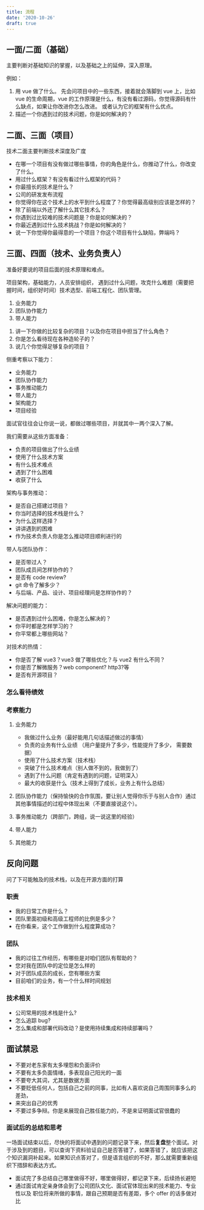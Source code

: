 ```yaml
---
title: 流程
date: '2020-10-26'
draft: true
---
```


## 一面/二面（基础）

主要判断对基础知识的掌握，以及基础之上的延伸，深入原理。

例如：

1. 用 vue 做了什么。 先会问项目中的一些东西，接着就会落脚到 vue 上，比如 vue 的生命周期，vue 的工作原理是什么，有没有看过源码，你觉得源码有什么缺点，如果让你改进你怎么改进。 或者认为它的框架有什么优点。
2. 描述一个你遇到过的技术问题，你是如何解决的？

## 二面、三面（项目）

技术二面主要判断技术深度及广度

- 在哪一个项目有没有做过哪些事情，你的角色是什么，你推动了什么，你改变了什么。
- 用过什么框架？有没有看过什么框架的代码？
- 你最擅长的技术是什么？
- 公司的研发发布流程
- 你觉得你在这个技术上的水平到什么程度了？你觉得最高级别应该是怎样的？
- 除了前端以外还了解什么其它技术么？
- 你遇到过比较难的技术问题是？你是如何解决的？
- 你最近遇到过什么技术挑战？你是如何解决的？
- 说一下你觉得你最得意的一个项目？你这个项目有什么缺陷，弊端吗？

## 三面、四面（技术、业务负责人）

准备好要说的项目后面的技术原理和难点。

项目架构，基础能力，人员安排组织， 遇到过什么问题，攻克什么难题（需要把握时间，组织好时间）技术选型、前端工程化、团队管理。

1. 业务能力
2. 团队协作能力
3. 带人能力

1) 讲一下你做的比较复杂的项目？以及你在项目中担当了什么角色？
2) 你是怎么看待现在各种造轮子的？
3) 说几个你觉得足够复杂的项目？

侧重考察以下能力：

- 业务能力
- 团队协作能力
- 事务推动能力
- 带人能力
- 架构能力
- 项目经验

面试官往往会让你说一说，都做过哪些项目，并就其中一两个深入了解。

我们需要从这些方面准备：

- 负责的项目做出了什么业绩
- 使用了什么技术方案
- 有什么技术难点
- 遇到了什么困难
- 收获了什么

架构与事务推动：

- 是否自己搭建过项目？
- 你当时选择的技术栈是什么？
- 为什么这样选择？
- 讲讲遇到的困难
- 作为技术负责人你是怎么推动项目顺利进行的

带人与团队协作：

- 是否带过人？
- 团队成员间怎样协作的？
- 是否有 code review?
- git 命令了解多少？
- 与后端、产品、设计、项目经理间是怎样协作的？

解决问题的能力：

- 是否遇到过什么困难，你是怎么解决的？
- 你平时都是怎样学习的？
- 你平常都上哪些网站？

对技术的热情：

- 你是否了解 vue3？vue3 做了哪些优化？与 vue2 有什么不同？
- 你是否了解微服务？web component? http3?等
- 是否有开源项目？

### 怎么看待绩效

### 考察能力

1. 业务能力

   - 我做过什么业务（最好能用几句话描述做过的事情）
   - 负责的业务有什么业绩 （用户量提升了多少，性能提升了多少， 需要数据）
   - 使用了什么技术方案（技术栈）
   - 突破了什么技术难点（别人做不到的，我做到了）
   - 遇到了什么问题（肯定有遇到的问题，证明深入）
   - 最大的收获是什么（技术上得到了成长，业务上有什么总结）

2. 团队协作能力（保持愉快的合作氛围，要让别人觉得你乐于与别人合作）通过其他事情描述的过程中体现出来（不要直接说这个）。
3. 事务推动能力（跨部门，跨组，说一说这里的经验）
4. 带人能力
5. 其他能力

## 反向问题

问了下可能触及的技术栈，以及在开源方面的打算

### 职责

- 我的日常工作是什么？
- 团队里面初级和高级工程师的比例是多少？
- 在你看来，这个工作做到什么程度算成功？

### 团队

- 我的过往工作经历，有哪些是对咱们团队有帮助的？
- 您对我在团队中的定位是怎么样的
- 对于团队成员的成长，您有哪些方案
- 目前咱们的业务，有一个什么样时间规划

### 技术相关

- 公司常用的技术栈是什么?
- 怎么追踪 bug?
- 怎么集成和部署代码改动？是使用持续集成和持续部署吗？

## 面试禁忌

- 不要对老东家有太多埋怨和负面评价
- 不要有太多负面情绪，多表现自己阳光的一面
- 不要夸大其词，尤其是数据方面
- 不要贬低任何人，包括自己之前的同事，比如有人喜欢说自己周围同事多么的差劲，
- 来突出自己的优秀
- 不要过多争辩。你是来展现自己胜任能力的，不是来证明面试官很蠢的

### 面试后的总结和思考

一场面试结束以后，尽快的将面试中遇到的问题记录下来，然后**复盘**整个面试。对于涉及到的题目，可以查询下资料验证自己是否答错了，如果答错了，就应该把这个知识漏洞补起来。如果知识点答对了，但是语言组织的不好，那么就需要重新组织下措辞和表达方式。

- 面试完了多总结自己哪里做得不好，哪里做得好，都记录下来，后续扬长避短
- 通过面试肯定亲身体会到了公司团队文化、面试官体现出来的技术能力、专业性以及 职位将来所做的事情，跟自己预期是否有差距，多个 offer 的话多做对比
